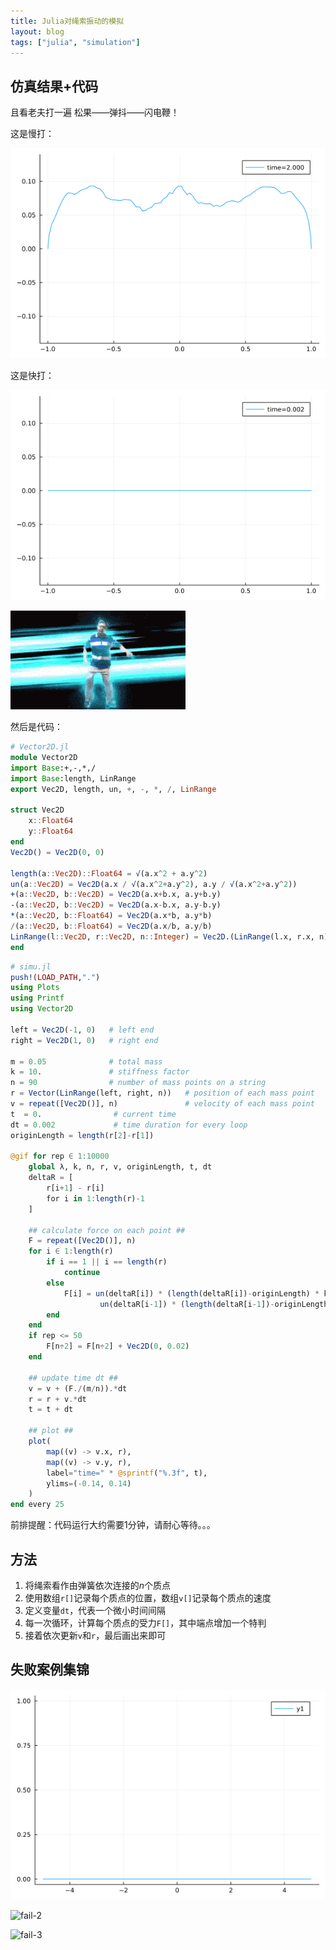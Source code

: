 ```yaml
---
title: Julia对绳索振动的模拟
layout: blog
tags: ["julia", "simulation"]
---
```



## 仿真结果+代码

且看老夫打一遍 松果——弹抖——闪电鞭！

这是慢打：

![julia-1](/img/julia-1.gif)

这是快打：

![julia-2](/img/julia-2.gif)

![松果弹抖闪电鞭](/img/mabaoguo.gif)

然后是代码：

```julia
# Vector2D.jl
module Vector2D
import Base:+,-,*,/
import Base:length, LinRange
export Vec2D, length, un, +, -, *, /, LinRange

struct Vec2D
    x::Float64
    y::Float64
end
Vec2D() = Vec2D(0, 0)

length(a::Vec2D)::Float64 = √(a.x^2 + a.y^2)
un(a::Vec2D) = Vec2D(a.x / √(a.x^2+a.y^2), a.y / √(a.x^2+a.y^2))
+(a::Vec2D, b::Vec2D) = Vec2D(a.x+b.x, a.y+b.y)
-(a::Vec2D, b::Vec2D) = Vec2D(a.x-b.x, a.y-b.y)
*(a::Vec2D, b::Float64) = Vec2D(a.x*b, a.y*b)
/(a::Vec2D, b::Float64) = Vec2D(a.x/b, a.y/b)
LinRange(l::Vec2D, r::Vec2D, n::Integer) = Vec2D.(LinRange(l.x, r.x, n), LinRange(l.y, r.y, n))
end
```

```julia
# simu.jl
push!(LOAD_PATH,".")
using Plots
using Printf
using Vector2D

left = Vec2D(-1, 0)   # left end
right = Vec2D(1, 0)   # right end

m = 0.05              # total mass
k = 10.               # stiffness factor
n = 90                # number of mass points on a string
r = Vector(LinRange(left, right, n))   # position of each mass point
v = repeat([Vec2D()], n)               # velocity of each mass point
t  = 0.                # current time
dt = 0.002             # time duration for every loop
originLength = length(r[2]-r[1])

@gif for rep ∈ 1:10000
    global λ, k, n, r, v, originLength, t, dt
    deltaR = [
        r[i+1] - r[i]
        for i in 1:length(r)-1
    ]

    ## calculate force on each point ##
    F = repeat([Vec2D()], n)
    for i ∈ 1:length(r)
        if i == 1 || i == length(r)
            continue
        else
            F[i] = un(deltaR[i]) * (length(deltaR[i])-originLength) * k -
                    un(deltaR[i-1]) * (length(deltaR[i-1])-originLength) * k
        end
    end
    if rep <= 50
        F[n÷2] = F[n÷2] + Vec2D(0, 0.02)
    end

    ## update time dt ##
    v = v + (F./(m/n)).*dt
    r = r + v.*dt
    t = t + dt

    ## plot ##
    plot(
        map((v) -> v.x, r),
        map((v) -> v.y, r),
        label="time=" * @sprintf("%.3f", t),
        ylims=(-0.14, 0.14)
    )
end every 25
```

前排提醒：代码运行大约需要1分钟，请耐心等待。。。

## 方法
1. 将绳索看作由弹簧依次连接的$n$个质点
1. 使用数组`r[]`记录每个质点的位置，数组`v[]`记录每个质点的速度
1. 定义变量`dt`，代表一个微小时间间隔
1. 每一次循环，计算每个质点的受力`F[]`，其中端点增加一个特判
1. 接着依次更新`v`和`r`，最后画出来即可

## 失败案例集锦

![fail-1](/img/julia-fail-1.gif)

![fail-2](/img/julia-fail-2.gif)

![fail-3](/img/julia-fail-3.gif)
